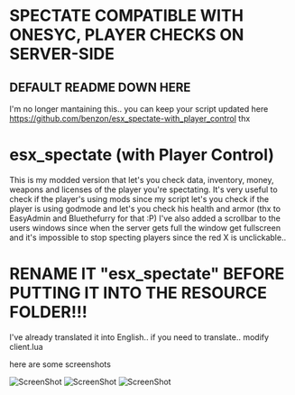 # SPECTATE COMPATIBLE WITH ONESYC, PLAYER CHECKS ON SERVER-SIDE

## DEFAULT README DOWN HERE

I'm no longer mantaining this.. you can keep your script updated here
https://github.com/benzon/esx_spectate-with_player_control
thx

# esx_spectate (with Player Control)

This is my modded version that let's you check data, inventory, money, weapons and licenses of the player you're spectating.
It's very useful to check if the player's using mods since my script let's you check if the player is using godmode and let's you check his health and armor (thx to EasyAdmin and Bluethefurry for that :P)
I've also added a scrollbar to the users windows since when the server gets full the window get fullscreen and it's impossible to stop specting players since the red X is unclickable..

# RENAME IT "esx_spectate" BEFORE PUTTING IT INTO THE RESOURCE FOLDER!!!

I've already translated it into English.. if you need to translate.. modify client.lua

here are some screenshots

![ScreenShot](https://i.imgur.com/FgaGQZb.jpg)
![ScreenShot](https://i.imgur.com/VusCct5.jpg)
![ScreenShot](https://i.imgur.com/bK02Yu3.jpg)